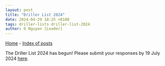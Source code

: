 ```yaml
---
layout: post
title: "Driller List 2024"
date: 2024-04-29 18:25 +0100
tags: driller-lists driller-list-2024
author: O Nguyen [Leader]
---
```


[Home](/) - [Index of posts](/posts.md)

The Driller List 2024 has begun! Please submit your responses by 19 July 2024 [here](https://forms.office.com/r/R8jc9BUSbY).